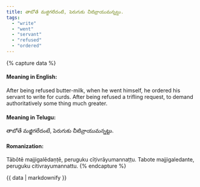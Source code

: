 ```yaml
---
title: తాబోతే మజ్జిగలేదంటే, పెరుగుకు చీటివ్రాయుమన్నట్టు.
tags:
  - "write"
  - "went"
  - "servant"
  - "refused"
  - "ordered"
---
```


{% capture data %}
#### Meaning in English:
After being refused butter-milk, when he went himself, he ordered his servant to write for curds.
After being refused a trifling request, to demand authoritatively some thing much greater.

#### Meaning in Telugu:
తాబోతే మజ్జిగలేదంటే, పెరుగుకు చీటివ్రాయుమన్నట్టు.

#### Romanization:
Tābōtē majjigalēdaṇṭē, peruguku cīṭivrāyumannaṭṭu.
Tabote majjigaledante, peruguku citivrayumannattu.
{% endcapture %}

{{ data | markdownify }}

